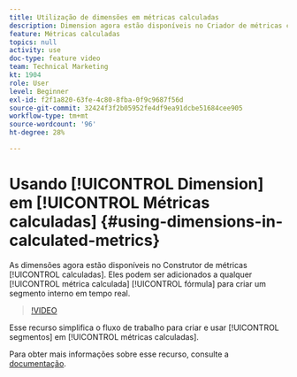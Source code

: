 ```yaml
---
title: Utilização de dimensões em métricas calculadas
description: Dimension agora estão disponíveis no Criador de métricas calculadas. Eles podem ser adicionados a qualquer fórmula de métrica calculada para criar um segmento interno em tempo real.
feature: Métricas calculadas
topics: null
activity: use
doc-type: feature video
team: Technical Marketing
kt: 1904
role: User
level: Beginner
exl-id: f2f1a820-63fe-4c80-8fba-0f9c9687f56d
source-git-commit: 32424f3f2b05952fe4df9ea91dcbe51684cee905
workflow-type: tm+mt
source-wordcount: '96'
ht-degree: 28%

---
```


# Usando [!UICONTROL Dimension] em [!UICONTROL Métricas calculadas] {#using-dimensions-in-calculated-metrics}

 As dimensões agora estão disponíveis no Construtor de métricas  [!UICONTROL calculadas]. Eles podem ser adicionados a qualquer [!UICONTROL métrica calculada] [!UICONTROL fórmula] para criar um segmento interno em tempo real.

>[!VIDEO](https://video.tv.adobe.com/v/23723/?quality=12)

Esse recurso simplifica o fluxo de trabalho para criar e usar [!UICONTROL segmentos] em [!UICONTROL métricas calculadas].

Para obter mais informações sobre esse recurso, consulte a [documentação](https://marketing.adobe.com/resources/help/pt_BR/analytics/calcmetrics/cm_build_metrics.html).
